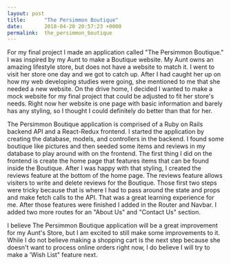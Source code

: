 ```yaml
---
layout: post
title:      "The Persimmon Boutique"
date:       2018-04-20 20:57:23 +0000
permalink:  the_persimmon_boutique
---
```



For my final project I made an application called "The Persimmon Boutique." I was inspired by my Aunt to make a Boutique website. My Aunt owns an amazing lifestyle store, but does not have a website to match it. I went to visit her store one day and we got to catch up.   After I had caught her up on how my web developing studies were going, she mentioned to me that she needed a new website.  On the drive home, I decided I wanted to make a mock website for my final project that could be adjusted to fit her store's needs.  Right now her website is one page with basic information and barely has any styling, so I thought I could definitely do better than that for her. 

The Persimmon Boutique application is comprised of a Ruby on Rails backend API and a React-Redux frontend. I started the application by creating the database, models, and controllers in the backend. I found some boutique like pictures and then seeded some items and reviews in my database to play around with on the frontend.  The first thing I did on the frontend is create the home page that features items that can be found inside the Boutique. After I was happy with that styling, I created the reviews feature at the bottom of the home page. The reviews feature allows visiters to write and delete reviews for the Boutique. Those first two steps were tricky because that is where I had to pass around the state and props and make fetch calls to the API. That was a great learning experience for me. After those features were finished I added in the Router and Navbar. I added two more routes for an "About Us" and "Contact Us" section.

I believe The Persimmon Boutique application will be a great improvement for my Aunt's Store, but I am excited to still make some improvements to it. While I do not believe making a shopping cart is the next step because she doesn't want to process online orders right now, I do believe I will try to make a 'Wish List" feature next. 
